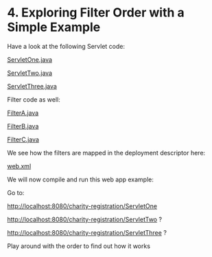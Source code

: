 # 4. Exploring Filter Order with a Simple Example

Have a look at the following Servlet code:

[ServletOne.java](https://github.com/NicorDesignsLLC/JakartaJEEWebDevelopment/blob/jee8web-filters/charity-registration/src/main/java/com/nicordesigns/filters/ServletOne.java)


[ServletTwo.java](https://github.com/NicorDesignsLLC/JakartaJEEWebDevelopment/blob/jee8web-filters/charity-registration/src/main/java/com/nicordesigns/filters/ServletTwo.java)

[ServletThree.java](https://github.com/NicorDesignsLLC/JakartaJEEWebDevelopment/blob/jee8web-filters/charity-registration/src/main/java/com/nicordesigns/filters/ServletThree.java)

Filter code as well:

[FilterA.java](https://github.com/NicorDesignsLLC/JakartaJEEWebDevelopment/blob/jee8web-filters/charity-registration/src/main/java/com/nicordesigns/filters/FilterA.java)

[FilterB.java](https://github.com/NicorDesignsLLC/JakartaJEEWebDevelopment/blob/jee8web-filters/charity-registration/src/main/java/com/nicordesigns/filters/FilterB.java)

[FilterC.java](https://github.com/NicorDesignsLLC/JakartaJEEWebDevelopment/blob/jee8web-filters/charity-registration/src/main/java/com/nicordesigns/filters/FilterC.java)

We see how the filters are mapped in the deployment descriptor here:

[web.xml](https://github.com/NicorDesignsLLC/JakartaJEEWebDevelopment/blob/jee8web-filters/charity-registration/src/main/webapp/WEB-INF/web.xml)

We will now compile and run this web app example: 

Go to:

[http://localhost:8080/charity-registration/ServletOne](http://localhost:8080/charity-charity-filter-order/ServletOne)


[http://localhost:8080/charity-registration/ServletTwo](http://localhost:8080/charity-charity-filter-order/ServletTwo)
?

[http://localhost:8080/charity-registration/ServletThree](http://localhost:8080/charity-charity-filter-order/ServletThree)
?

Play around with the order to find out how it works

